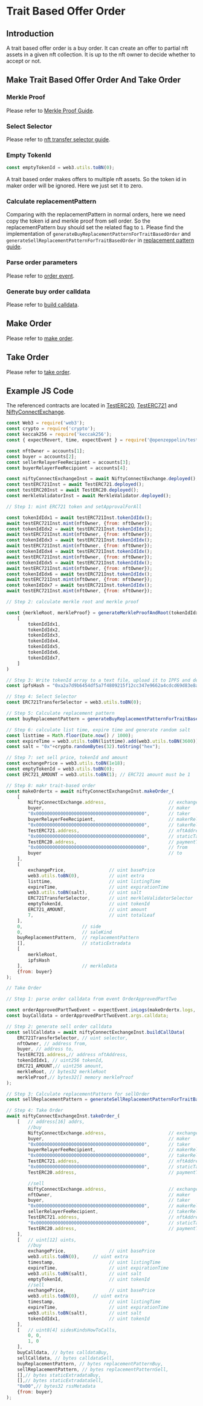 # Trait Based Offer Order

## Introduction

A trait based offer order is a buy order. It can create an offer to partial nft assets in a given nft collection. It is up to the nft owner to decide whether to accept or not.

## Make Trait Based Offer Order And Take Order

### Merkle Proof

Please refer to [Merkle Proof Guide](merkle-proof-guide.md).

### Select Selector

Please refer to [nft transfer selector guide](nft-transfer-selector.md).

### Empty TokenId

```js
const emptyTokenId = web3.utils.toBN(0);
```

A trait based order makes offers to multiple nft assets. So the token id in maker order will be ignored. Here we just set it to zero.

### Calculate replacementPattern

Comparing with the replacementPattern in normal orders, here we need copy the token id and merkle proof from sell order. So the replacementPattern buy should set the related flag to `1`. Please find the implementation of `generateBuyReplacementPatternForTraitBasedOrder` and `generateSellReplacementPatternForTraitBasedOrder` in [replacement pattern guide](replacement-pattern-guide.md).

### Parse order parameters

Please refer to [order event](decentralized-order.md#event).

### Generate buy order calldata

Please refer to [build calldata](build-calldata.md).

## Make Order

Please refer to [make order](make-order-parameter.md).

## Take Order

Please refer to [take order](take-order-parameter.md).

## Example JS Code

The referenced contracts are located in [TestERC20](https://github.com/NiftyConnect/NiftyConnect-Contracts/blob/main/contracts/test/TestERC20.sol), [TestERC721](https://github.com/NiftyConnect/NiftyConnect-Contracts/blob/main/contracts/test/TestERC721.sol) and [NiftyConnectExchange](https://github.com/NiftyConnect/NiftyConnect-Contracts/blob/main/contracts/NiftyConnectExchange.sol).

```js
const Web3 = require('web3');
const crypto = require('crypto');
const keccak256 = require('keccak256');
const { expectRevert, time, expectEvent } = require('@openzeppelin/test-helpers');

const nftOwner = accounts[1];
const buyer = accounts[2];
const sellerRelayerFeeRecipient = accounts[3];
const buyerRelayerFeeRecipient = accounts[4];

const niftyConnectExchangeInst = await NiftyConnectExchange.deployed();
const testERC721Inst = await TestERC721.deployed();
const testERC20Inst = await TestERC20.deployed();
const merkleValidatorInst = await MerkleValidator.deployed();

// Step 1: mint ERC721 token and setApprovalForAll

const tokenIdIdx1 = await testERC721Inst.tokenIdIdx();
await testERC721Inst.mint(nftOwner, {from: nftOwner});
const tokenIdIdx2 = await testERC721Inst.tokenIdIdx();
await testERC721Inst.mint(nftOwner, {from: nftOwner});
const tokenIdIdx3 = await testERC721Inst.tokenIdIdx();
await testERC721Inst.mint(nftOwner, {from: nftOwner});
const tokenIdIdx4 = await testERC721Inst.tokenIdIdx();
await testERC721Inst.mint(nftOwner, {from: nftOwner});
const tokenIdIdx5 = await testERC721Inst.tokenIdIdx();
await testERC721Inst.mint(nftOwner, {from: nftOwner});
const tokenIdIdx6 = await testERC721Inst.tokenIdIdx();
await testERC721Inst.mint(nftOwner, {from: nftOwner});
const tokenIdIdx7 = await testERC721Inst.tokenIdIdx();
await testERC721Inst.mint(nftOwner, {from: nftOwner});

// Step 2: calculate merkle root and merkle proof

const {merkleRoot, merkleProof} = generateMerkleProofAndRoot(tokenIdIdx1,
    [
        tokenIdIdx1,
        tokenIdIdx2,
        tokenIdIdx3,
        tokenIdIdx4,
        tokenIdIdx5,
        tokenIdIdx6,
        tokenIdIdx7,
    ]
)

// Step 3: Write tokenId array to a text file, upload it to IPFS and decode IPFS hash to bytes32
const ipfsHash = "0xa2a7d9b6454df5a7f4809215f12cc347e9662a4cdcd69d83e8a0f2cf65e1ce4c";

// Step 4: Select Selector
const ERC721TransferSelector = web3.utils.toBN(0);

// Step 5: Calculate replacement pattern
const buyReplacementPattern = generateBuyReplacementPatternForTraitBasedOrder(7, false);

// Step 6: calculate list time, expire time and generate random salt
const listtime = Math.floor(Date.now() / 1000);
const expireTime = web3.utils.toBN(listtime).add(web3.utils.toBN(3600)); // expire at one hour later
const salt = "0x"+crypto.randomBytes(32).toString("hex");

// Step 7: set sell price, tokenId and amount
const exchangePrice = web3.utils.toBN(1e18);
const emptyTokenId = web3.utils.toBN(0);
const ERC721_AMOUNT = web3.utils.toBN(1); // ERC721 amount must be 1

// Step 8: makr trait-based order
const makeOrdertx = await niftyConnectExchangeInst.makeOrder_(
    [
        NiftyConnectExchange.address,                       // exchange
        buyer,                                              // maker
        "0x0000000000000000000000000000000000000000",       // taker
        buyerRelayerFeeRecipient,                           // makerRelayerFeeRecipient
        "0x0000000000000000000000000000000000000000",       // takerRelayerFeeRecipient
        TestERC721.address,                                 // nftAddress
        "0x0000000000000000000000000000000000000000",       // staticTarget
        TestERC20.address,                                  // paymentToken
        "0x0000000000000000000000000000000000000000",       // from
        buyer                                               // to
    ],
    [
        exchangePrice,                // uint basePrice
        web3.utils.toBN(0),           // uint extra
        listtime,                     // uint listingTime
        expireTime,                   // uint expirationTime
        web3.utils.toBN(salt),        // uint salt
        ERC721TransferSelector,       // uint merkleValidatorSelector
        emptyTokenId,                 // uint tokenId
        ERC721_AMOUNT,                // uint amount
        7,                            // uint totalLeaf
    ],
    0,                      // side
    0,                      // saleKind
    buyReplacementPattern,  // replacementPattern
    [],                     // staticExtradata
    [
        merkleRoot,
        ipfsHash
    ],                      // merkleData
    {from: buyer}
);

// Take Order

// Step 1: parse order calldata from event OrderApprovedPartTwo

const orderApprovedPartTwoEvent = expectEvent.inLogs(makeOrdertx.logs, 'OrderApprovedPartTwo');
const buyCalldata = orderApprovedPartTwoEvent.args.calldata;

// Step 2: generate sell order calldata
const sellCalldata = await niftyConnectExchangeInst.buildCallData(
    ERC721TransferSelector, // uint selector,
    nftOwner, // address from,
    buyer, // address to,
    TestERC721.address,// address nftAddress,
    tokenIdIdx1, // uint256 tokenId,
    ERC721_AMOUNT,// uint256 amount,
    merkleRoot, // bytes32 merkleRoot
    merkleProof,// bytes32[] memory merkleProof
);

// Step 3: Calculate replacementPattern for sellOrder
const sellReplacementPattern = generateSellReplacementPatternForTraitBasedOrder(7, false)

// Step 4: Take Order
await niftyConnectExchangeInst.takeOrder_(
    [   // address[16] addrs,
        //buy
        NiftyConnectExchange.address,                       // exchange
        buyer,                                              // maker
        "0x0000000000000000000000000000000000000000",       // taker
        buyerRelayerFeeRecipient,                           // makerRelayerFeeRecipient
        "0x0000000000000000000000000000000000000000",       // takerRelayerFeeRecipient
        TestERC721.address,                                 // nftAddress
        "0x0000000000000000000000000000000000000000",       // staticTarget
        TestERC20.address,                                  // paymentToken

        //sell
        NiftyConnectExchange.address,                       // exchange
        nftOwner,                                           // maker
        buyer,                                              // taker
        "0x0000000000000000000000000000000000000000",       // makerRelayerFeeRecipient
        sellerRelayerFeeRecipient,                          // takerRelayerFeeRecipient
        TestERC721.address,                                 // nftAddress
        "0x0000000000000000000000000000000000000000",       // staticTarget
        TestERC20.address,                                  // paymentToken
    ],
    [   // uint[12] uints,
        //buy
        exchangePrice,                // uint basePrice
        web3.utils.toBN(0),     // uint extra
        timestamp,                    // uint listingTime
        expireTime,                   // uint expirationTime
        web3.utils.toBN(salt),        // uint salt
        emptyTokenId,                 // uint tokenId
        //sell
        exchangePrice,                // uint basePrice
        web3.utils.toBN(0),     // uint extra
        timestamp,                    // uint listingTime
        expireTime,                   // uint expirationTime
        web3.utils.toBN(salt),        // uint salt
        tokenIdIdx1,                  // uint tokenId
    ],
    [   // uint8[4] sidesKindsHowToCalls,
        0, 0,
        1, 0
    ],
    buyCalldata, // bytes calldataBuy,
    sellCalldata, // bytes calldataSell,
    buyReplacementPattern, // bytes replacementPatternBuy,
    sellReplacementPattern, // bytes replacementPatternSell,
    [],// bytes staticExtradataBuy,
    [],// bytes staticExtradataSell,
    "0x00",// bytes32 rssMetadata
    {from: buyer}
);
```
